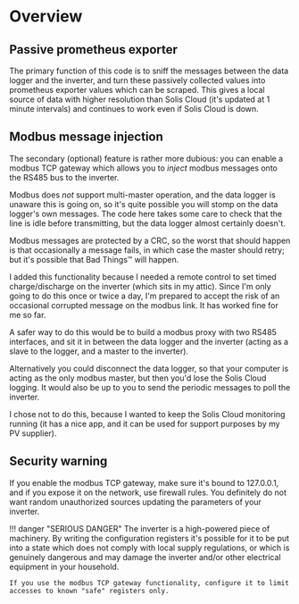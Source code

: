 # Overview

## Passive prometheus exporter

The primary function of this code is to sniff the messages between the data
logger and the inverter, and turn these passively collected values into
prometheus exporter values which can be scraped.  This gives a local source
of data with higher resolution than Solis Cloud (it's updated at 1 minute
intervals) and continues to work even if Solis Cloud is down.

## Modbus message injection

The secondary (optional) feature is rather more dubious: you can enable a
modbus TCP gateway which allows you to *inject* modbus messages onto the
RS485 bus to the inverter.

Modbus does *not* support multi-master operation, and the data logger is
unaware this is going on, so it's quite possible you will stomp on the data
logger's own messages.  The code here takes some care to check that the line
is idle before transmitting, but the data logger almost certainly doesn't.

Modbus messages are protected by a CRC, so the worst that should happen is
that occasionally a message fails, in which case the master should retry;
but it's possible that Bad Things™ will happen.

I added this functionality because I needed a remote control to set timed
charge/discharge on the inverter (which sits in my attic).  Since I'm only
going to do this once or twice a day, I'm prepared to accept the risk of an
occasional corrupted message on the modbus link.  It has worked fine for me
so far.

A safer way to do this would be to build a modbus proxy with two RS485
interfaces, and sit it in between the data logger and the inverter (acting
as a slave to the logger, and a master to the inverter).

Alternatively you could disconnect the data logger, so that your computer is
acting as the only modbus master, but then you'd lose the Solis Cloud
logging.  It would also be up to you to send the periodic messages to poll
the inverter.

I chose not to do this, because I wanted to keep the Solis Cloud monitoring
running (it has a nice app, and it can be used for support purposes by my PV
supplier).

## Security warning

If you enable the modbus TCP gateway, make sure it's bound to 127.0.0.1, and
if you expose it on the network, use firewall rules.  You definitely do not
want random unauthorized sources updating the parameters of your inverter.

!!! danger "SERIOUS DANGER"
    The inverter is a high-powered piece of machinery. By writing the
    configuration registers it's possible for it to be put into a state
    which does not comply with local supply regulations, or which is
    genuinely dangerous and may damage the inverter and/or other
    electrical equipment in your household.

    If you use the modbus TCP gateway functionality, configure it to limit
    accesses to known "safe" registers only.
